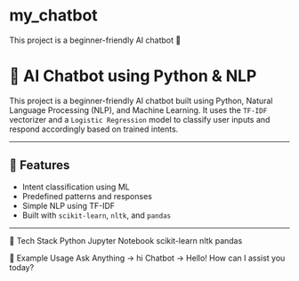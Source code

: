 # my_chatbot
This project is a beginner-friendly AI chatbot 🤖 

# 🤖 AI Chatbot using Python & NLP

This project is a beginner-friendly AI chatbot built using Python, Natural Language Processing (NLP), and Machine Learning. It uses the `TF-IDF` vectorizer and a `Logistic Regression` model to classify user inputs and respond accordingly based on trained intents.

---

## 📌 Features
- Intent classification using ML
- Predefined patterns and responses
- Simple NLP using TF-IDF
- Built with `scikit-learn`, `nltk`, and `pandas`

---
🧠 Tech Stack
Python
Jupyter Notebook
scikit-learn
nltk
pandas

📌 Example Usage
Ask Anything ->  hi
Chatbot -> Hello! How can I assist you today?
